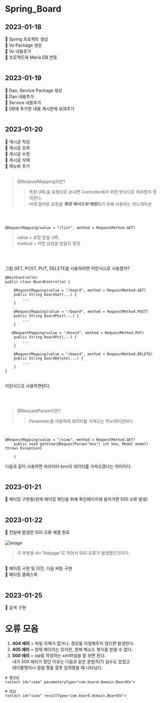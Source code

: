 # Spring_Board

## 2023-01-18
📍 Spring 프로젝트 생성 </br> 
📍 Vo Package 생성 </br>
📍 Vo 내용추가 </br>
📍 프로젝트와 Maria DB 연동</br></br>

## 2023-01-19
📍 Dao, Service Package 생성 </br> 
📍 Dao 내용추가 </br>
📍 Service 내용추가 </br>
📍 DB에 추가한 내용 게시판에 보여주기 </br></br>

## 2023-01-20
📍 게시글 작성 </br>
📍 게시글 조회 </br>
📍 게시글 수정 </br>
📍 게시글 삭제 </br>
📍 메뉴바 추가 </br></br>


> @ReqeustMapping이란?
>> 특정 URL을 요청으로 보내면 Controller에서 어떤 방식으로 처리할지 정의한다. </br>
이때 들어온 요청을 ***특정 메서드와 매핑***하기 위해 사용하는 어노테이션 

</br></br>


```
@RequestMapping(value = "/list", method = RequestMethod.GET)
```

> value = 요청 받을 URL </br>
method = 어떤 요청을 받을지 정의 

</br></br>


그럼 GET, POST, PUT, DELETE를 사용하려면 어떤식으로 사용할까? </br>

```
@RestController
public class BoardController {

    @RequestMapping(value = "/board", method = RequestMethod.GET)
    public String boardGet(...) {
        ...
    }

    @RequestMapping(value = "/board", method = RequestMethod.POST)
    public String boardPost(...) {
        ...
    }

   @RequestMapping(value = "/board", method = RequestMethod.PUT)
    public String boardPut(...) {
        ...
    }

    @RequestMapping(value = "/board", method = RequestMethod.DELETE)
    public String boardDelete(...) {
        ...
    }
}
```

</br>
이런식으로 사용하면된다.
</br>

</br></br>

> @RequestParam이란?
> > Parameter를 이용하여 데이터를 가져오는 어노테이션이다.

</br>

```
@RequestMapping(value = "/view", method = RequestMethod.GET)
	public void getView(@RequestParam("bno") int bno, Model model) throws Exception{
		
	}
```

다음과 같이 사용하면 파라미터 bno의 데이터를 가져오겠다는 의미이다. </br></br>

## 2023-01-21
📍 페이징 구현중(현재 페이징 확인을 위해 확인페이지에 들어가면 500 오류 발생) </br></br>


## 2023-01-22
📍 전일에 발생한 500 오류 해결 완료</br></br> 
![image](https://user-images.githubusercontent.com/49686619/213909937-d0572c22-9e2d-40db-b577-64e8ef186499.png) </br>
> 이 부분을 id="listpage"로 적어서 500 오류가 발생했던것이다. </br></br>

📍 페이징 구현 및 이전, 다음 버튼 구현</br> 
📍 페이징 클래스화</br></br> 

## 2023-01-25
📍 검색 구현</br>



# 오류 모음
1. **404 에러** = 파일 자체가 없거나, 경로를 지정해주지 않으면 발생한다.
2. **405 에러** = 현재 페이지는 있지만, 현재 메소드 형식을 받을 수 없다.
3. **500 에러** = sql을 작성하는 xml파일을 잘 보면 된다. </br>내가 500 에러가 떴던 이유는 다음과 같은 문법적(?) 실수도 있었고 </br> 테이블명이나 컬럼 명을 잘못 입력했을 때 나타났다.

```
# 틀린답
<select id="view" parameteryType="com.board.domain.BoardVo">

# 정답
<select id="view" resultType="com.board.domain.BoardVo">
```
